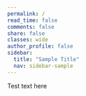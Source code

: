 ```yaml
---
permalink: /
read_time: false
comments: false
share: false
classes: wide
author_profile: false
sidebar:
  title: "Sample Title"
  nav: sidebar-sample
---
```


Test text here
